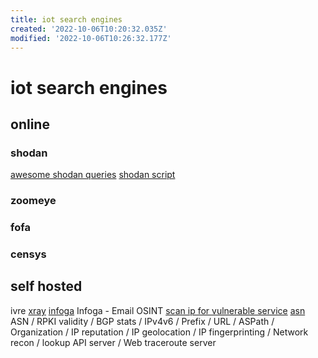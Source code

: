 ```yaml
---
title: iot search engines
created: '2022-10-06T10:20:32.035Z'
modified: '2022-10-06T10:26:32.177Z'
---
```


# iot search engines

## online
### shodan
[awesome shodan queries](https://github.com/jakejarvis/awesome-shodan-queries)
[shodan script](https://github.com/random-robbie/My-Shodan-Scripts)
### zoomeye
### fofa
### censys

## self hosted
ivre
[xray](https://github.com/evilsocket/xray)
[infoga](https://github.com/m4ll0k/Infoga) Infoga - Email OSINT
[scan ip for vulnerable service](https://github.com/s0md3v/Silver)
[asn](https://github.com/nitefood/asn) ASN / RPKI validity / BGP stats / IPv4v6 / Prefix / URL / ASPath / Organization / IP reputation / IP geolocation / IP fingerprinting / Network recon / lookup API server / Web traceroute server


